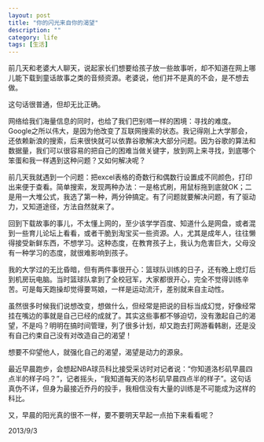 ```yaml
---
layout: post
title: "你的闪光来自你的渴望"
description: ""
category: life
tags: [生活]
---
```


前几天和老婆大人聊天，说起家长们想要给孩子放一些故事听，却不知道在网上哪儿能下载到童话故事之类的音频资源。老婆说，他们并不是真的不会，是不想去做。

这句话很普通，但却无比正确。

网络给我们海量信息的同时，也给了我们巴别塔一样的困境：寻找的难度。Google之所以伟大，是因为他改变了互联网搜索的状态。我记得刚上大学那会，还依赖新浪的搜索，后来很快就可以依靠谷歌解决大部分问题。因为谷歌的算法和数据量，我们可以很容易的把自己的困难当做关键字，放到网上来寻找，到底哪个笨蛋和我一样遇到这种问题？又如何解决呢？

前几天我就遇到一个问题：把excel表格的奇数行和偶数行设置成不同颜色，打印出来便于查看。简单搜索，发现两种办法：一是格式刷，用鼠标拖到底就OK；二是用一大堆公式，我选了第一种，两分钟搞定。有了问题就要解决问题，有了驱动力，又知道途径，方法自然就来了。

回到下载故事的事儿，不太懂上网的，至少该学学百度、知道什么是网盘，或者混到一些育儿论坛上看看，或者干脆到淘宝买一些资源。人，尤其是成年人，往往懒得接受新鲜东西，不想学习。这种态度，在教育孩子上，我认为危害巨大，父母没有一种学习的态度，就很难影响到孩子。

我的大学过的无比昏暗，但有两件事很开心：篮球队训练的日子，还有晚上熄灯后到机房玩电脑。当时篮球队拿到了全校冠军，大家都很开心，完全不觉得训练辛苦。可是每天跑操却觉得要骂娘，一样是运动流汗，差别就来自主动性。

虽然很多时候我们说想改变，想做什么，但经常是把说的目标当成幻觉，好像经常挂在嘴边的事就是自己已经的成就了。其实这些事都不够迫切，没有激起自己的渴望，不是吗？明明在搞时间管理，列了很多计划，却又跑去打网游看韩剧，还是没有自己约束自己没有对改造自己的渴望！

想要不仰望他人，就强化自己的渴望，渴望是动力的源泉。

最近早晨跑步，会想起NBA球员科比接受采访时对记者说：“你知道洛杉矶早晨四点半的样子吗？”，记者摇头，“我知道每天的洛杉矶早晨四点半的样子”。这句话真伪不详，但身为最接近乔丹的投手，我相信没有大量的训练是不可能成为这样的科比。

又，早晨的阳光真的很不一样，要不要明天早起一点拍下来看看呢？

2013/9/3
